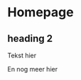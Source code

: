 <!-- TITLE: Home -->
<!-- SUBTITLE: A quick summary of Home -->

# Homepage

## heading 2
Tekst hier

En nog meer hier